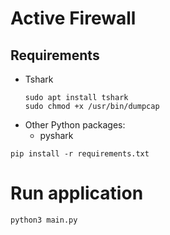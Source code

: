 # Active Firewall

## Requirements

* Tshark
  ```
  sudo apt install tshark
  sudo chmod +x /usr/bin/dumpcap
  ```
* Other Python packages:
  * pyshark 
  
`pip install -r requirements.txt`

# Run application

`python3 main.py`
